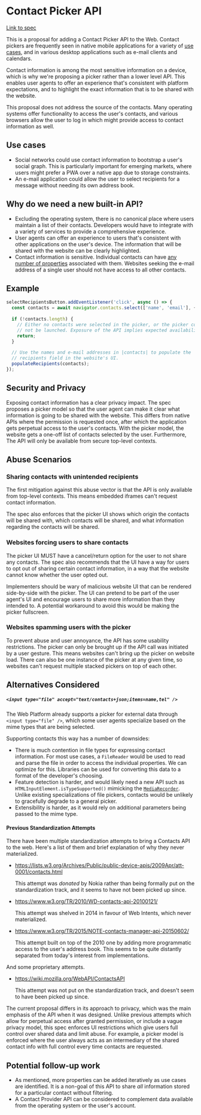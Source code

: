 # Contact Picker API

[Link to spec](https://w3c.github.io/contact-picker/spec/index.html)

This is a proposal for adding a Contact Picker API to the Web. Contact pickers are frequently seen in native mobile applications for a variety of [use cases](#use-cases), and in various desktop applications such as e-mail clients and calendars.

Contact information is among the most sensitive information on a device, which is why we're proposing a picker rather than a lower level API. This enables user agents to offer an experience that's consistent with platform expectations, and to highlight the exact information that is to be shared with the website.

This proposal does not address the source of the contacts. Many operating systems offer functionality to access the user's contacts, and various browsers allow the user to log in which might provide access to contact information as well.

## Use cases
  * Social networks could use contact information to bootstrap a user's social graph. This is particularly important for emerging markets, where users might prefer a PWA over a native app due to storage constraints.
  * An e-mail application could allow the user to select recipients for a message without needing its own address book.

## Why do we need a new built-in API?
  * Excluding the operating system, there is no canonical place where users maintain a list of their contacts. Developers would have to integrate with a variety of services to provide a comprehensive experience.
  * User agents can offer an experience to users that's consistent with other applications on the user's device. The information that will be shared with the website can be clearly highlighted.
  * Contact information is sensitive. Individual contacts can have [any number of properties](https://en.wikipedia.org/wiki/VCard#Properties) associated with them. Websites seeking the e-mail address of a single user should not have access to all other contacts.

## Example
```javascript
selectRecipientsButton.addEventListener('click', async () => {
  const contacts = await navigator.contacts.select(['name', 'email'], { multiple: true });
    
  if (!contacts.length) {
    // Either no contacts were selected in the picker, or the picker could
    // not be launched. Exposure of the API implies expected availability.
    return;
  }
  
  // Use the names and e-mail addresses in |contacts| to populate the
  // recipients field in the website's UI.
  populateRecipients(contacts);
});
```

## Security and Privacy
Exposing contact information has a clear privacy impact. The spec proposes a picker model so that the user agent can make it clear what information is going to be shared with the website. This differs from native APIs where the permission is requested once, after which the application gets perpetual access to the user's contacts. With the picker model, the website gets a one-off list of contacts selected by the user. Furthermore, The API will only be available from secure top-level contexts.

## Abuse Scenarios

### Sharing contacts with unintended recipients
The first mitigation against this abuse vector is that the API is only available from top-level contexts. This means embedded iframes can't request contact information.

The spec also enforces that the picker UI shows which origin the contacts will be shared with, which contacts will be shared, and what information regarding the contacts will be shared. 

### Websites forcing users to share contacts
The picker UI MUST have a cancel/return option for the user to not share any contacts. The spec also recommends that the UI have a way for users to opt out of sharing certain contact information, in a way that the website cannot know whether the user opted out.

Implementers should be wary of malicious website UI that can be rendered side-by-side with the picker. The UI can pretend to be part of the user agent's UI and encourage users to share more information than they intended to. A potential workaround to avoid this would be making the picker fullscreen.

### Websites spamming users with the picker
To prevent abuse and user annoyance, the API has some usability restrictions. The picker can only be brought up if the API call was initiated by a user gesture. This means websites can't bring up the picker on website load. There can also be one instance of the picker at any given time, so websites can't request multiple stacked pickers on top of each other. 

## Alternatives Considered

##### `<input type="file" accept="text/contacts+json;items=name,tel" />`
The Web Platform already supports a picker for external data through `<input type="file" />`, which some user agents specialize based on the mime types that are being selected.

Supporting contacts this way has a number of downsides:
  * There is much contention in file types for expressing contact information. For most use cases, a `FileReader` would be used to read and parse the file in order to access the individual properties. We can optimize for this. Libraries can be used for converting this data to a format of the developer's choosing.
  * Feature detection is harder, and would likely need a new API such as `HTMLInputElement.isTypeSupported()` mimicking the [`MediaRecorder`](https://www.w3.org/TR/mediastream-recording/#dom-mediarecorder-istypesupported). Unlike existing specializations of file pickers, contacts would be unlikely to gracefully degrade to a general picker.
  * Extensibility is harder, as it would rely on additional parameters being passed to the mime type.

#### Previous Standardization Attempts
There have been multiple standardization attempts to bring a Contacts API to the web. Here's a list of them and brief explanation of why they never materialized.
  * https://lists.w3.org/Archives/Public/public-device-apis/2009Apr/att-0001/contacts.html
      
      This attempt was _donated_ by Nokia rather than being formally put on the standardization track, and it seems to have not been picked up since.

  * https://www.w3.org/TR/2010/WD-contacts-api-20100121/
      
      This attempt was shelved in 2014 in favour of Web Intents, which never materialized.

  * https://www.w3.org/TR/2015/NOTE-contacts-manager-api-20150602/
      
      This attempt built on top of the 2010 one by adding more programmatic access to the user's address book. This seems to be quite distantly separated from today's interest from implementations.

And some proprietary attempts.
  * https://wiki.mozilla.org/WebAPI/ContactsAPI
      
      This attempt was not put on the standardization track, and doesn't seem to have been picked up since.

The current proposal differs in its approach to privacy, which was the main emphasis of the API when it was designed. Unlike previous attempts which allow for perpetual access after granted permission, or include a vague privacy model, this spec enforces UI restrictions which give users full control over shared data and limit abuse. For example, a picker model is enforced where the user always acts as an intermediary of the shared contact info with full control every time contacts are requested.

## Potential follow-up work
  * As mentioned, more properties can be added iteratively as use cases are identified. It is a non-goal of this API to share _all_ information stored for a particular contact without filtering.
  * A Contact Provider API can be considered to complement data available from the operating system or the user's account.
